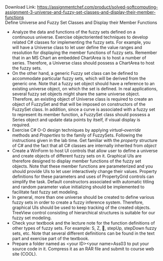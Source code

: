 Download Link: https://assignmentchef.com/product/solved-softcomputing-assignment-3-universe-and-fuzzy-set-classes-and-display-their-member-functions
<br>
Define Universe and Fuzzy Set Classes and Display their Member Functions

<ul>

 <li>Analyze the data and functions of the fuzzy sets defined on a continuous universe. Exercise objectoriented techniques to develop related C# classes for implementing the fuzzy sets. For example, you will have a Universe class to let user define the value ranges and resolution for displaying the member functions of fuzzy sets. Remember that in an MS Chart an embedded ChartArea is to host a number of series. Therefore, a Universe class should possess a ChartArea to host the fuzzy sets.</li>

 <li>On the other hand, a generic Fuzzy set class can be defined to accommodate particular fuzzy sets, which will be derived from the generic one. Note that a fuzzy set object should have a reference to an existing universe object, on which the set is defined. In real applications, several fuzzy set objects might share the same universe object. Therefore, an existing object of Universe class is required to create an object of FuzzySet and that will be imposed on constructors of the FuzzySet class. In addition, since a curve is associated with a fuzzy set to represent its member function, a FuzzySet class should possess a Series object and update data points by itself, if visual display is required.</li>

 <li>Exercise C# O-O design techniques by applying <em>virtual</em>–<em>override</em> methods and <em>Properties</em> to the family of FuzzySets. Following the instructions given in the lab time. Get familiar with the <em>property</em> structure of C# and the fact that all C# classes are internally inherited from <em>object</em></li>

 <li>Create a WinForm to host UI controls that allow user to define a universe and create objects of different fuzzy sets on it. Graphical UIs are therefore designed to display member functions of the fuzzy set objects. Note that these member functions are parameterized and you should provide UIs to let user interactively change their values. Property definitions for these parameters and uses of PropertyGrid controls can simplify the task. Default constructors associated with automatic titling and random parameter value initializing should be implemented to facilitate fast fuzzy set modeling.</li>

 <li>In general, more than one universe should be created to define various fuzzy sets in order to create a fuzzy inference system. Therefore, graphical UIs should be used to keep tracking of the created objects. TreeView control consisting of hierarchical structures is suitable for our fuzzy set modeling.</li>

 <li>Check your textbook and the lecture note for the function definitions of other types of fuzzy sets. For example: S, Z, , stepUp, stepDown fuzzy sets, etc. Note that several different definitions can be found in the text part and exercise part of the textbook.</li>

 <li>Prepare a folder named as &lt;your ID&gt;&lt;your name&gt;Ass03 to put your source code in it. Compress it as an RAR file and submit to course web site (COOL).</li>

</ul>


